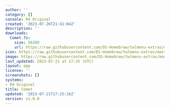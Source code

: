 ```yaml
---
author: ''
category: []
console: R4 Original
created: '2023-07-26T21:41:04Z'
description: ''
downloads:
  Comet.7z:
    size: 56289
    url: https://raw.githubusercontent.com/DS-Homebrew/twlmenu-extras/master/_nds/TWiLightMenu/r4menu/themes/Comet.7z
icon: https://raw.githubusercontent.com/DS-Homebrew/twlmenu-extras/master/unistore/icons/r4.png
image: https://raw.githubusercontent.com/DS-Homebrew/twlmenu-extras/master/unistore/icons/r4.png
last_updated: 2023-07-21 at 17:25 (UTC)
layout: app
license: ''
screenshots: []
systems:
- R4 Original
title: Comet
updated: '2023-07-21T17:25:16Z'
version: v1.0.0
---
```

